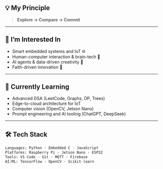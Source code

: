 ## 💡 My Principle

> **Explore → Compare → Commit**  

---

## 👀 I’m Interested In
- Smart embedded systems and IoT 🌐  
- Human-computer interaction & brain-tech 🧠  
- AI agents & data-driven creativity 🤖  
- Faith-driven innovation 🙏

---

## 🌱 Currently Learning
- Advanced DSA (LeetCode, Graphs, DP, Trees)  
- Edge-to-cloud architecture for IoT  
- Computer vision (OpenCV, Jetson Nano)  
- Prompt engineering and AI tooling (ChatGPT, DeepSeek)

---

## 🛠 Tech Stack

```python
Languages: Python · Embedded C · JavaScript  
Platforms: Raspberry Pi · Jetson Nano · ESP32  
Tools: VS Code · Git · MQTT · Firebase  
AI/ML: TensorFlow · OpenCV · Scikit-learn